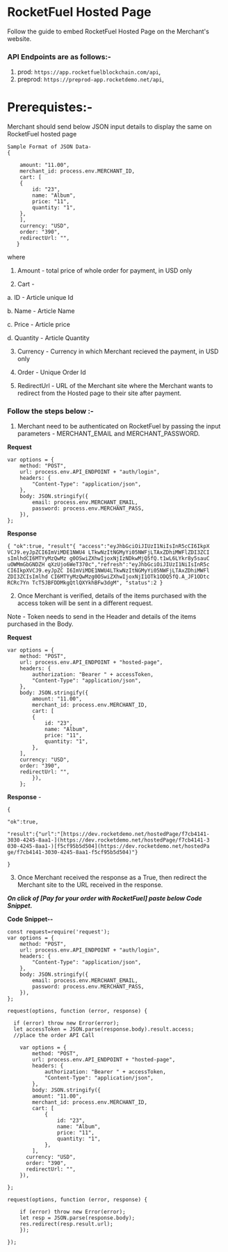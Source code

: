 
  

# RocketFuel Hosted Page

  

Follow the guide to embed RocketFuel Hosted Page on the Merchant's website.

  
### API Endpoints are as follows:-
1. prod: `https://app.rocketfuelblockchain.com/api`,
2. preprod: `https://preprod-app.rocketdemo.net/api`,
  

# Prerequistes:-

  

Merchant should send below JSON input details to display the same on RocketFuel hosted page

  

    Sample Format of JSON Data-
    {
    
	    amount: "11.00",
	    merchant_id: process.env.MERCHANT_ID,
	    cart: [
	    { 
		    id: "23", 
		    name: "Album",
		    price: "11",
		    quantity: "1",
	    },
	    ],
	    currency: "USD",
	    order: "390",
	    redirectUrl: "",   
	   }

where

  

1. Amount - total price of whole order for payment, in USD only

2. Cart -

a. ID - Article unique Id

b. Name - Article Name

c. Price - Article price

d. Quantity - Article Quantity

3. Currency - Currency in which Merchant recieved the payment, in USD only

4. Order - Unique Order Id

5. RedirectUrl - URL of the Merchant site where the Merchant wants to redirect from the Hosted page to their site after payment.

  
### Follow the steps below :-

  

1. Merchant need to be authenticated on RocketFuel by passing the input parameters - MERCHANT_EMAIL and MERCHANT_PASSWORD.

  

**Request**

    var options = {
	    method: "POST",
	    url: process.env.API_ENDPOINT + "auth/login",
	    headers: {
		    "Content-Type": "application/json",
	    },
	    body: JSON.stringify({
		    email: process.env.MERCHANT_EMAIL,
		    password: process.env.MERCHANT_PASS,
	    }),
    };

  

  

**Response**

    { "ok":true, "result"{ "access":"eyJhbGciOiJIUzI1NiIsInR5cCI6IkpX
    VCJ9.eyJpZCI6ImViMDE1NWU4 LTkwNzItNGMyYi05NWFjLTAxZDhiMWFlZDI3ZCI
    sImlhdCI6MTYyMzQwMz g0OSwiZXhwIjoxNjIzNDkwMjQ5fQ.t1wL6LYkr8y5sauC
    uOWMmGbGNDZH qXzUjo6WeT370c","refresh":"eyJhbGciOiJIUzI1NiIsInR5c
    CI6IkpXVCJ9.eyJpZC I6ImViMDE1NWU4LTkwNzItNGMyYi05NWFjLTAxZDhiMWFl
    ZDI3ZCIsImlhd CI6MTYyMzQwMzg0OSwiZXhwIjoxNjI1OTk1ODQ5fQ.A_JF1ODtc
    RCRc7Yn TcT5JBFDDMkgQtlQXYkhBFw3dgM", "status":2 }

  
  

2. Once Merchant is verified, details of the items purchased with the access token will be sent in a different request.

Note - Token needs to send in the Header and details of the items purchased in the Body.

  

**Request**

    var options = {
	    method: "POST",
	    url: process.env.API_ENDPOINT + "hosted-page",
	    headers: {
		    authorization: "Bearer " + accessToken,
		    "Content-Type": "application/json",
		},
	    body: JSON.stringify({
		    amount: "11.00",
		    merchant_id: process.env.MERCHANT_ID,
		    cart: [
		    {
			    id: "23",
			    name: "Album",
			    price: "11",
			    quantity: "1",
		    },
	    ],
	    currency: "USD",
	    order: "390",
	    redirectUrl: "",
		    }),
	    };

  

**Response** -

    {
    
    "ok":true,
    
    "result":{"url":"[https://dev.rocketdemo.net/hostedPage/f7cb4141-
    3030-4245-8aa1-](https://dev.rocketdemo.net/hostedPage/f7cb4141-3
    030-4245-8aa1-)[f5cf95b5d504](https://dev.rocketdemo.net/hostedPa
    ge/f7cb4141-3030-4245-8aa1-f5cf95b5d504)"}
    
    }

  
  

3. Once Merchant received the response as a True, then redirect the Merchant site to the URL received in the response.

  

  

***On click of [Pay for your order with RocketFuel] paste below Code Snippet.***

  

**Code Snippet--**

  

  

    const request=require('request');
    var options = {
	    method: "POST",
	    url: process.env.API_ENDPOINT + "auth/login",
	    headers: {
		    "Content-Type": "application/json",
	    },
	    body: JSON.stringify({
		    email: process.env.MERCHANT_EMAIL,
		    password: process.env.MERCHANT_PASS,
	    }),
    };
    
    request(options, function (error, response) {
    
      if (error) throw new Error(error);
	  let accessToken = JSON.parse(response.body).result.access;
	  //place the order API Call
    
	    var options = {
		    method: "POST",
		    url: process.env.API_ENDPOINT + "hosted-page",
		    headers: {
			    authorization: "Bearer " + accessToken,
			    "Content-Type": "application/json",
		    },    
		    body: JSON.stringify({
		    amount: "11.00",
		    merchant_id: process.env.MERCHANT_ID,
		    cart: [
			    {
				    id: "23",
				    name: "Album",
				    price: "11",
				    quantity: "1",
			    },
		    ],
		  currency: "USD",
		  order: "390",
		  redirectUrl: "",
	    }),
    
    };
   
    request(options, function (error, response) {
    
	    if (error) throw new Error(error);
	    let resp = JSON.parse(response.body);
	    res.redirect(resp.result.url);    
	    });
    
    });




